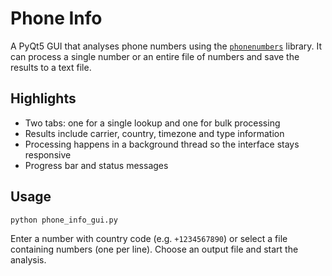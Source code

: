 # Phone Info

A PyQt5 GUI that analyses phone numbers using the [`phonenumbers`](https://github.com/daviddrysdale/python-phonenumbers) library. It can process a single number or an entire file of numbers and save the results to a text file.

## Highlights

- Two tabs: one for a single lookup and one for bulk processing
- Results include carrier, country, timezone and type information
- Processing happens in a background thread so the interface stays responsive
- Progress bar and status messages

## Usage

```
python phone_info_gui.py
```

Enter a number with country code (e.g. `+1234567890`) or select a file containing numbers (one per line). Choose an output file and start the analysis.
